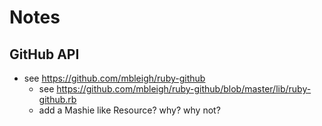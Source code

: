 # Notes

## GitHub API

- see <https://github.com/mbleigh/ruby-github>
  - see <https://github.com/mbleigh/ruby-github/blob/master/lib/ruby-github.rb>
  - add a Mashie like Resource? why? why not?









